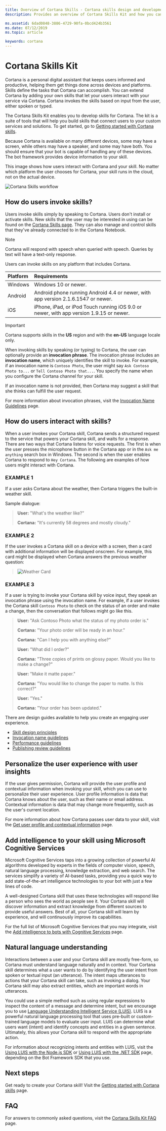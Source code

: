 ```yaml
---
title: Overview of Cortana Skills - Cortana skills design and development
description: Provides an overview of Cortana Skills Kit and how you can use it to extend Cortana so your users can use Cortana to interact with your service.

ms.assetid: 6dad0848-3886-4729-90fa-0bcd424b3561
ms.date: 07/12/2019
ms.topic: article

keywords: cortana
---
```


# Cortana Skills Kit

Cortana is a personal digital assistant that keeps users informed and productive, helping them get things done across devices and platforms. Skills define the tasks that Cortana can accomplish. You can extend Cortana by adding your own skills that let your users interact with your service via Cortana. Cortana invokes the skills based on input from the user, either spoken or typed.

The Cortana Skills Kit enables you to develop skills for Cortana. The kit is a suite of tools that will help you build skills that connect users to your custom services and solutions. To get started, go to [Getting started with Cortana skills](https://docs.microsoft.com/en-us/cortana/skills/get-started).

Because Cortana is available on many different devices, some may have a screen, while others may have a speaker, and some may have both. You should ensure that your bot is capable of handling any of these devices. The bot framework provides device information to your skill.

This image shows how users interact with Cortana and your skill. No matter which platform the user chooses for Cortana, your skill runs in the cloud, not on the actual device.

![Cortana Skills workflow](../media/images/workflow.png)  

## How do users invoke skills?  
 
Users invoke skills simply by speaking to Cortana. Users don't install or activate skills. New skills that the user may be interested in using can be found on the [Cortana Skills page](https://www.microsoft.com/en-us/windows/cortana/cortana-skills/). They can also manage and control skills that they've already connected to in the Cortana Notebook.

>[!NOTE]
> Cortana will respond with speech when queried with speech. Queries by text will have a text-only response.

Users can invoke skills on any platform that includes Cortana.

| Platform | Requirements |  
|:--- |:--- |  
| Windows | Windows 10 or newer. |  
|Android | Android phone running Android 4.4 or newer, with app version 2.1.6.1547 or newer. |  
| iOS | iPhone, iPad, or iPod Touch running iOS 9.0 or newer, with app version 1.9.15 or newer. |  

>[!IMPORTANT]
> Cortana supports skills in the **US** region and with the **en-US** language locale only.

When invoking skills by speaking (or typing) to Cortana, the user can optionally provide an **invocation phrase**. The invocation phrase includes an **invocation name**, which uniquely identifies the skill to invoke. For example, if an invocation name is `Contoso Photo`, the user might say `Ask Contoso Photo to...` or `Tell Contoso Photo that...`. You specify the name when you configure the Cortana channel for your skill.  

If an invocation name is not provided, then Cortana may suggest a skill that she thinks can fulfill the user request.

For more information about invocation phrases, visit the [Invocation Name Guidelines](https://docs.microsoft.com/en-us/cortana/skills/cortana-invocation-guidelines) page.

## How do users interact with skills?  

When a user invokes your Cortana skill, Cortana sends a structured request to the service that powers your Cortana skill, and waits for a response. There are two ways that Cortana listens for voice requests. The first is when the user presses the microphone button in the Cortana app or in the `Ask me anything` search box in Windows. The second is when the user enables Cortana to respond to `Hey Cortana`. The following are examples of how users might interact with Cortana.  

### EXAMPLE 1
If a user asks Cortana about the weather, then Cortana triggers the built-in weather skill.

Sample dialogue:

>**User:** "What's the weather like?"
>
>**Cortana:** "It's currently 58 degrees and mostly cloudy."

### EXAMPLE 2
If the user invokes a Cortana skill on a device with a screen, then a card with additional information will be displayed onscreen. For example, this card might be displayed when Cortana answers the previous weather question:

> ![Weather Card](../media/images/weather-card.png)  

### EXAMPLE 3
If a user is trying to invoke your Cortana skill by voice input, they speak an invocation phrase using the invocation name. For example, if a user invokes the Cortana skill `Contoso Photo` to check on the status of an order and make a change, then the conversation that follows might go like this.  
>
> **User:** "Ask Contoso Photo what the status of my photo order is."
>
> **Cortana:** "Your photo order will be ready in an hour."  
>
> **Cortana:** "Can I help you with anything else?"
>
> **User:** "What did I order?"
>
> **Cortana:** "Three copies of prints on glossy paper. Would you like to make a change?"
>
> **User:** "Make it matte paper."
>
> **Cortana:** "You would like to change the paper to matte. Is this correct?"
>
> **User:** "Yes."
>
> **Cortana:** "Your order has been updated."

There are design guides available to help you create an engaging user experience.

* [Skill design principles](./design-principles.md)  
* [Invocation name guidelines](./cortana-invocation-guidelines.md)  
* [Performance guidelines](./performance-guidelines.md)  
* [Publishing review guidelines](./skill-review-guidelines.md) 
<!-- * [Maintaining Your Cortana persona](./cortanas-persona.md)  This file was archived on 20-May-19 -->

## Personalize the user experience with user insights  

If the user gives permission, Cortana will provide the user profile and contextual information when invoking your skill, which you can use to personalize their user experience. User profile information is data that Cortana knows about the user, such as their name or email address. Contextual information is data that may change more frequently, such as the user's current location.

For more information about how Cortana passes user data to your skill, visit the [Get user profile and contextual information](./get-user-profile-context.md) page.  

## Add intelligence to your skill using Microsoft Cognitive Services  

Microsoft Cognitive Services taps into a growing collection of powerful AI algorithms developed by experts in the fields of computer vision, speech, natural language processing, knowledge extraction, and web search. The services simplify a variety of AI-based tasks, providing you a quick way to add state-of-the-art intelligence technologies to your bot with just a few lines of code.  

A well-designed Cortana skill that uses these technologies will respond like a person who sees the world as people see it. Your Cortana skill will discover information and extract knowledge from different sources to provide useful answers. Best of all, your Cortana skill will learn by experience, and will continuously improve its capabilities.  

For the full list of Microsoft Cognitive Services that you may integrate, visit the [Add intelligence to bots with Cognitive Services](https://docs.microsoft.com/azure/bot-service/bot-service-concept-intelligence?view=azure-bot-service-4.0) page.  

## Natural language understanding

Interactions between a user and your Cortana skill are mostly free-form, so Cortana must understand language naturally and in context. Your Cortana skill determines what a user wants to do by identifying the user intent from spoken or textual input (an utterance). The intent maps utterances to actions that your Cortana skill can take, such as invoking a dialog. Your Cortana skill may also extract entities, which are important words in utterances.

You could use a simple method such as using regular expressions to inspect the content of a message and determine intent, but we encourage you to use [Language Understanding Intelligent Service (LUIS)](https://www.luis.ai). LUIS is a powerful natural language processing tool that uses pre-built or custom-trained language models to evaluate user input. LUIS can determine what users want (intent) and identify concepts and entities in a given sentence. Ultimately, this allows your Cortana skill to respond with the appropriate action.

For information about recognizing intents and entities with LUIS, visit the  [Using LUIS with the Node.js SDK](https://docs.microsoft.com/azure/bot-service/nodejs/bot-builder-nodejs-recognize-intent-luis?view=azure-bot-service-4.0) or [Using LUIS with the .NET SDK](https://docs.microsoft.com/azure/bot-service/dotnet/bot-builder-dotnet-luis-dialogs?view=azure-bot-service-4.0) page, depending on the Bot Framework SDK that you use.

## Next steps  

Get ready to create your Cortana skill! Visit the [Getting started with Cortana skills](./get-started.md) page.  

## FAQ
For answers to commonly asked questions, visit the [Cortana Skills Kit FAQ](https://docs.microsoft.com/en-us/cortana/skills/faq) page.  
